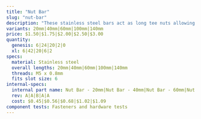 ```yaml
---
title: "Nut Bar"
slug: "nut-bar"
description: "These stainless steel bars act as long tee nuts allowing M5 screws to securely hold plates, brackets, and other components to a v-slot extrusion."
variants: 20mm|40mm|60mm|100mm|140mm
price: $1.50|$1.75|$2.00|$2.50|$3.00
quantity:
  genesis: 6|24|20|2|0
  xl: 6|42|20|6|2
specs:
  material: Stainless steel
  overall lengths: 20mm|40mm|60mm|100mm|140mm
  threads: M5 x 0.8mm
  fits slot size: 6
internal-specs:
  internal part name: Nut Bar - 20mm|Nut Bar - 40mm|Nut Bar - 60mm|Nut Bar - 100mm|Nut Bar - 140mm
  rev: A|A|B|A|A
  cost: $0.45|$0.56|$0.68|$1.02|$1.09
component tests: Fasteners and hardware tests
---
```


